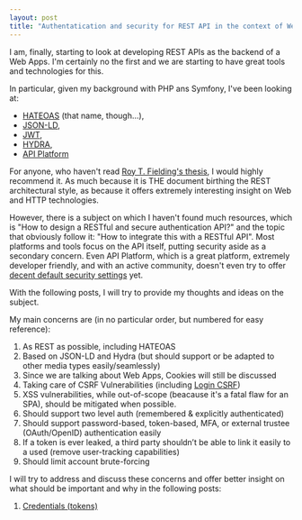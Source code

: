```yaml
---
layout: post
title: "Authentatication and security for REST API in the context of Web Apps (Intro)"
---
```


I am, finally, starting to look at developing REST APIs as the backend of a Web Apps.
I'm certainly no the first and we are starting to have great tools and technologies for this.

In particular, given my background with PHP ans Symfony, I've been looking at:
* [HATEOAS](https://en.wikipedia.org/wiki/HATEOAS) (that name, though...),
* [JSON-LD](http://json-ld.org/),
* [JWT](https://jwt.io/),
* [HYDRA](http://www.markus-lanthaler.com/hydra/),
* [API Platform](https://api-platform.com/)

For anyone, who haven't read [Roy T. Fielding's thesis](https://www.ics.uci.edu/~fielding/pubs/dissertation/top.htm),
I would highly recommend it. As much because it is THE document birthing the REST architectural style,
as because it offers extremely interesting insight on Web and HTTP technologies.

However, there is a subject on which I haven't found much resources, which is "How to design a RESTful and secure
authentication API?" and the topic that obviously follow it: "How to integrate this with a RESTful API".
Most platforms and tools focus on the API itself, putting security aside as a secondary concern. Even API Platform,
which is a great platform, extremely developer friendly, and with an active community, doesn't even try to offer
[decent default security settings](https://github.com/api-platform/api-platform/issues/109) yet.

With the following posts, I will try to provide my thoughts and ideas on the subject.

My main concerns are (in no particular order, but numbered for easy reference):
1. As REST as possible, including HATEOAS
2. Based on JSON-LD and Hydra (but should support or be adapted to other media types easily/seamlessly)
3. Since we are talking about Web Apps, Cookies will still be discussed
4. Taking care of CSRF Vulnerabilities (including [Login CSRF](http://www.adambarth.com/papers/2008/barth-jackson-mitchell-b.pdf))
5. XSS vulnerabilities, while out-of-scope (beacause it's a fatal flaw for an SPA), should be mitigated when possible.
6. Should support two level auth (remembered & explicitly authenticated)
7. Should support password-based, token-based, MFA, or external trustee (OAuth/OpenID) authentication easily
8. If a token is ever leaked, a third party shouldn’t be able to link it easily to a used (remove user-tracking capabilities)
9. Should limit account brute-forcing

I will try to address and discuss these concerns and offer better insight on
what should be important and why in the following posts:

1. [Credentials (tokens)](/2017/04/23/credentials-for-REST-API.html)
